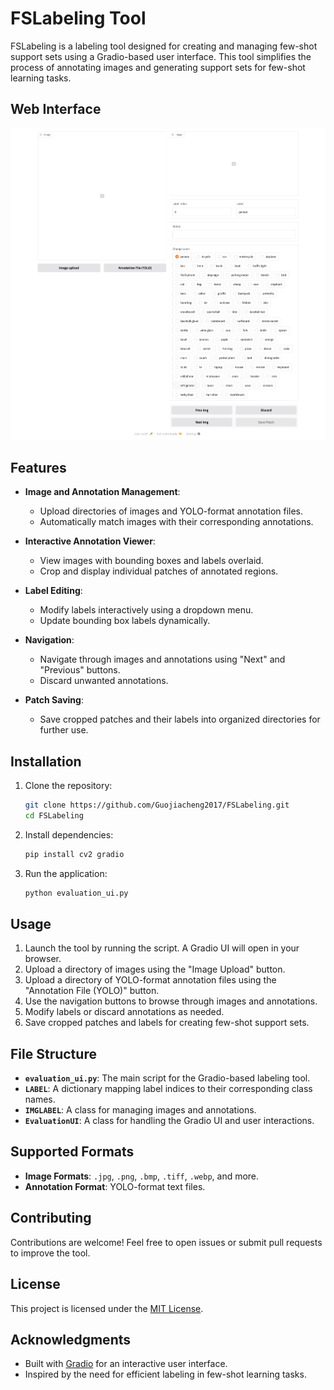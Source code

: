 # FSLabeling Tool

FSLabeling is a labeling tool designed for creating and managing few-shot support sets using a Gradio-based user interface. This tool simplifies the process of annotating images and generating support sets for few-shot learning tasks.

## Web Interface
![User Interface](./images/FSLabeling_Gradio.png)


## Features

- **Image and Annotation Management**: 
    - Upload directories of images and YOLO-format annotation files.
    - Automatically match images with their corresponding annotations.

- **Interactive Annotation Viewer**:
    - View images with bounding boxes and labels overlaid.
    - Crop and display individual patches of annotated regions.

- **Label Editing**:
    - Modify labels interactively using a dropdown menu.
    - Update bounding box labels dynamically.

- **Navigation**:
    - Navigate through images and annotations using "Next" and "Previous" buttons.
    - Discard unwanted annotations.

- **Patch Saving**:
    - Save cropped patches and their labels into organized directories for further use.

## Installation

1. Clone the repository:
     ```bash
     git clone https://github.com/Guojiacheng2017/FSLabeling.git
     cd FSLabeling
     ```

2. Install dependencies:
     ```bash
     pip install cv2 gradio
     ```

3. Run the application:
     ```bash
     python evaluation_ui.py
     ```

## Usage

1. Launch the tool by running the script. A Gradio UI will open in your browser.
2. Upload a directory of images using the "Image Upload" button.
3. Upload a directory of YOLO-format annotation files using the "Annotation File (YOLO)" button.
4. Use the navigation buttons to browse through images and annotations.
5. Modify labels or discard annotations as needed.
6. Save cropped patches and labels for creating few-shot support sets.

## File Structure

- **`evaluation_ui.py`**: The main script for the Gradio-based labeling tool.
- **`LABEL`**: A dictionary mapping label indices to their corresponding class names.
- **`IMGLABEL`**: A class for managing images and annotations.
- **`EvaluationUI`**: A class for handling the Gradio UI and user interactions.

## Supported Formats

- **Image Formats**: `.jpg`, `.png`, `.bmp`, `.tiff`, `.webp`, and more.
- **Annotation Format**: YOLO-format text files.

## Contributing

Contributions are welcome! Feel free to open issues or submit pull requests to improve the tool.

## License

This project is licensed under the [MIT License](LICENSE).

## Acknowledgments

- Built with [Gradio](https://gradio.app/) for an interactive user interface.
- Inspired by the need for efficient labeling in few-shot learning tasks.
